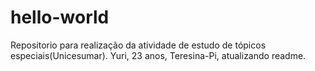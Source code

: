 # hello-world
Repositorio para realização da atividade de estudo de tópicos especiais(Unicesumar).
Yuri, 23 anos, Teresina-Pi, atualizando readme.
